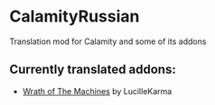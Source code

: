 # CalamityRussian
 Translation mod for Calamity and some of its addons

## Currently translated addons:
- [Wrath of The Machines](https://github.com/LucilleKarma/WrathOfTheMachines) by LucilleKarma
